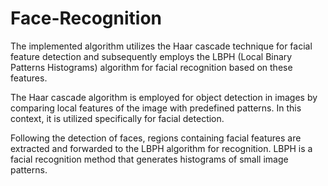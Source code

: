 # Face-Recognition

The implemented algorithm utilizes the Haar cascade technique for facial feature detection and subsequently employs the LBPH (Local Binary Patterns Histograms) algorithm for facial recognition based on these features.

The Haar cascade algorithm is employed for object detection in images by comparing local features of the image with predefined patterns. In this context, it is utilized specifically for facial detection.

Following the detection of faces, regions containing facial features are extracted and forwarded to the LBPH algorithm for recognition. LBPH is a facial recognition method that generates histograms of small image patterns.
